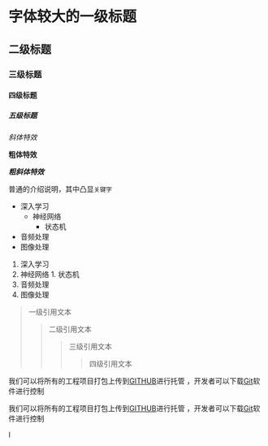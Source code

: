 
# 字体较大的一级标题

## 二级标题

### 三级标题

#### 四级标题

##### 五级标题

*斜体特效*

**粗体特效**

***粗斜体特效***

普通的介绍说明，其中凸显`关键字`

* 深入学习
  * 神经网络
    * 状态机
* 音频处理
* 图像处理

1. 深入学习
  1. 神经网络
    1. 状态机
2. 音频处理
3. 图像处理

> 一级引用文本
>> 二级引用文本
>>> 三级引用文本
>>>> 四级引用文本

我们可以将所有的工程项目打包上传到[GITHUB](https://www.github.com "GitHub官方网站")进行托管 ，开发者可以下载[Git](https://git-scm.com/downloads "Git下载")软件进行控制

我们可以将所有的工程项目打包上传到[GITHUB][1]进行托管 ，开发者可以下载[Git][2]软件进行控制

[1]:https://www.github.com "GitHub官方网站"
[2]:https://git-scm.com/downloads "Git下载"

I
